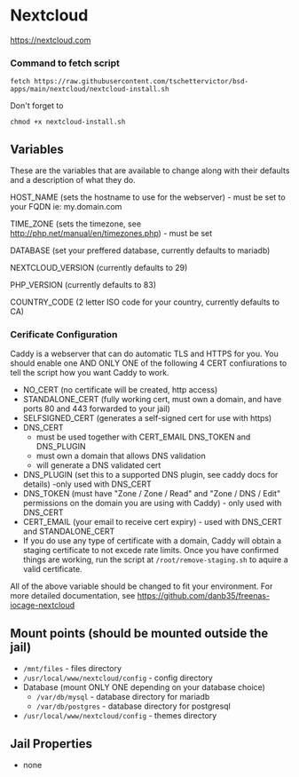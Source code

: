 # Nextcloud
https://nextcloud.com

### Command to fetch script
```
fetch https://raw.githubusercontent.com/tschettervictor/bsd-apps/main/nextcloud/nextcloud-install.sh
```

Don't forget to
```
chmod +x nextcloud-install.sh
```

## Variables

These are the variables that are available to change along with their defaults and a description of what they do.

HOST_NAME (sets the hostname to use for the webserver) - must be set to your FQDN ie: my.domain.com

TIME_ZONE (sets the timezone, see http://php.net/manual/en/timezones.php) - must be set

DATABASE (set your preffered database, currently defaults to mariadb)

NEXTCLOUD_VERSION (currently defaults to 29)

PHP_VERSION (currently defaults to 83)

COUNTRY_CODE (2 letter ISO code for your country, currently defaults to CA)

### Cerificate Configuration

Caddy is a webserver that can do automatic TLS and HTTPS for you. You should enable one AND ONLY ONE of the following 4 CERT confiurations to tell the script how you want Caddy to work.

  - NO_CERT (no certificate will be created, http access)
  - STANDALONE_CERT (fully working cert, must own a domain, and have ports 80 and 443 forwarded to your jail)
  - SELFSIGNED_CERT (generates a self-signed cert for use with https)
  - DNS_CERT
      - must be used together with CERT_EMAIL DNS_TOKEN and DNS_PLUGIN
      - must own a domain that allows DNS validation
      - will generate a DNS validated cert
  - DNS_PLUGIN (set this to a supported DNS plugin, see caddy docs for details) -only used with DNS_CERT
  - DNS_TOKEN (must have "Zone / Zone / Read" and "Zone / DNS / Edit" permissions on the domain you are using with Caddy) - only used with DNS_CERT  
  - CERT_EMAIL (your email to receive cert expiry) - used with DNS_CERT and STANDALONE_CERT
  - If you do use any type of certificate with a domain, Caddy will obtain a staging certificate to not excede rate limits. Once you have confirmed things are working, run the script at `/root/remove-staging.sh` to aquire a valid certificate.

All of the above variable should be changed to fit your environment. For more detailed documentation, see https://github.com/danb35/freenas-iocage-nextcloud

## Mount points (should be mounted outside the jail)
  - `/mnt/files` - files directory
  - `/usr/local/www/nextcloud/config` - config directory
  - Database (mount ONLY ONE depending on your database choice)
    - `/var/db/mysql` - database directory for mariadb
    - `/var/db/postgres` - database directory for postgresql
  - `/usr/local/www/nextcloud/config` - themes directory

## Jail Properties
  - none

